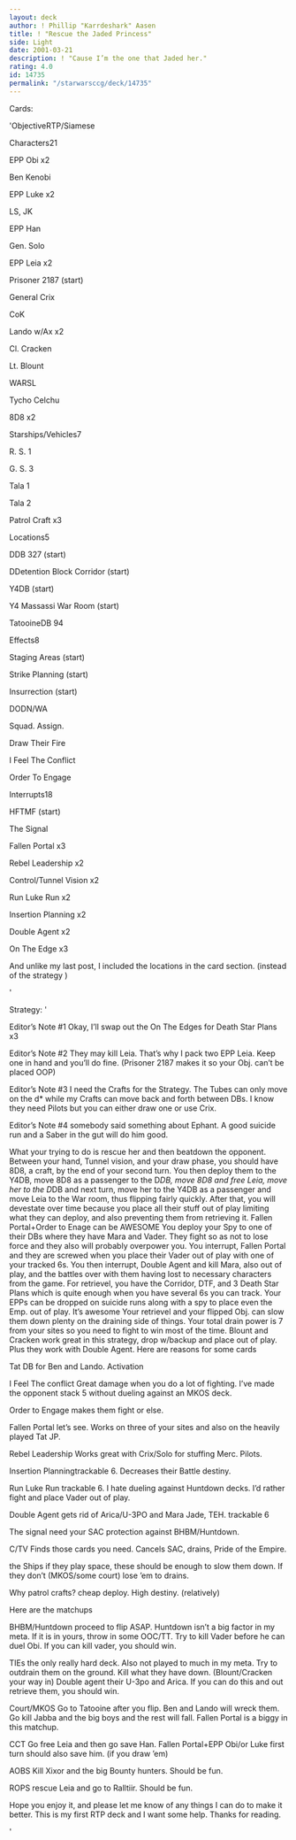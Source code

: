 ```yaml
---
layout: deck
author: ! Phillip "Karrdeshark" Aasen
title: ! "Rescue the Jaded Princess"
side: Light
date: 2001-03-21
description: ! "Cause I’m the one that Jaded her."
rating: 4.0
id: 14735
permalink: "/starwarsccg/deck/14735"
---
```

Cards: 

'ObjectiveRTP/Siamese


Characters21

EPP Obi x2

Ben Kenobi

EPP Luke x2

LS, JK

EPP Han

Gen. Solo

EPP Leia x2

Prisoner 2187 (start)

General Crix

CoK

Lando w/Ax x2

Cl. Cracken

Lt. Blount

WARSL

Tycho Celchu

8D8 x2


Starships/Vehicles7

R. S. 1

G. S. 3

Tala 1

Tala 2

Patrol Craft x3


Locations5

DDB 327 (start)

DDetention Block Corridor (start)

Y4DB (start)

Y4 Massassi War Room (start)

TatooineDB 94


Effects8

Staging Areas (start)

Strike Planning (start)

Insurrection (start)

DODN/WA

Squad. Assign.

Draw Their Fire

I Feel The Conflict

Order To Engage


Interrupts18

HFTMF (start)

The Signal 

Fallen Portal x3

Rebel Leadership x2

Control/Tunnel Vision x2

Run Luke Run x2

Insertion Planning x2

Double Agent x2

On The Edge x3


And unlike my last post, I included the locations in the card section. (instead of the strategy )


'

Strategy: '

Editor’s Note #1 Okay, I’ll swap out the On The Edges for Death Star Plans x3 


Editor’s Note #2 They may kill Leia.  That’s why I pack two EPP Leia.  Keep one in hand and you’ll do fine.  (Prisoner 2187 makes it so your Obj. can’t be placed OOP)


Editor’s Note #3 I need the Crafts for the Strategy.  The Tubes can only move on the d* while my Crafts can move back and forth between DBs.  I know they need Pilots but you can either draw one or use Crix.


Editor’s Note #4 somebody said something about Ephant.  A good suicide run and a Saber in the gut will do him good.


What your trying to do is rescue her and then beatdown the opponent.  Between your hand, Tunnel vision, and your draw phase, you should have 8D8, a craft, by the end of your second turn.  You then deploy them to the Y4DB, move 8D8  as a passenger to the D*DB, move 8D8 and free Leia, move her to the D*DB and next turn, move her to the Y4DB as a passenger and move Leia to the War room, thus flipping fairly quickly.  After that, you will devestate over time because you place all their stuff out of play limiting what they can deploy, and also preventing them from retrieving it.  Fallen Portal+Order to Enage can be AWESOME You deploy your Spy to one of their DBs where they have Mara and Vader.  They fight so as not to lose force and they also will probably overpower you.  You interrupt, Fallen Portal and they are screwed when you place their Vader out of play with one of your tracked 6s.  You then interrupt, Double Agent and kill Mara, also out of play, and the battles over with them having lost to necessary characters from the game.  For retrievel, you have the Corridor, DTF, and 3 Death Star Plans which is quite enough when you have several 6s you can track.  Your EPPs can be dropped on suicide runs along with a spy to place even the Emp. out of play.  It’s awesome  Your retrievel and your flipped Obj. can slow them down plenty on the draining side of things.  Your total drain power is 7 from your sites so you need to fight to win most of the time.  Blount and Cracken work great in this strategy, drop w/backup and place out of play.  Plus they work with Double Agent.  Here are reasons for some cards


Tat DB for Ben and Lando.  Activation


I Feel The conflict Great damage when you do a lot of fighting.  I’ve made the opponent stack 5 without dueling against an MKOS deck.


Order to Engage makes them fight or else.


Fallen Portal let’s see.  Works on three of your sites and also on the heavily played Tat JP.


Rebel Leadership Works great with Crix/Solo for stuffing Merc. Pilots.  


Insertion Planningtrackable 6.  Decreases their Battle destiny.


Run Luke Run trackable 6. I hate dueling against Huntdown decks.  I’d rather fight and place Vader out of play.


Double Agent gets rid of Arica/U-3PO and Mara Jade, TEH.  trackable 6


The signal need your SAC protection against BHBM/Huntdown.


C/TV Finds those cards you need.  Cancels SAC, drains, Pride of the Empire.


the Ships if they play space, these should be enough to slow them down.  If they don’t (MKOS/some court) lose ’em to drains.


Why patrol crafts? cheap deploy.  High destiny. (relatively)


Here are the matchups


BHBM/Huntdown proceed to flip ASAP.  Huntdown isn’t a big factor in my meta.  If it is in yours, throw in some OOC/TT.  Try to kill Vader before he can duel Obi.  If you can kill vader, you should win.


TIEs the only really hard deck.  Also not played to much in my meta.  Try to outdrain them on the ground.  Kill what they have down. (Blount/Cracken your way in) Double agent their U-3po and Arica.  If you can do this and out retrieve them, you should win.


Court/MKOS Go to Tatooine after you flip.  Ben and Lando will wreck them.  Go kill Jabba and the big boys and the rest will fall.  Fallen Portal is a biggy in this matchup.


CCT Go free Leia and then go save Han.  Fallen Portal+EPP Obi/or Luke first turn should also save him.  (if you draw ’em)


AOBS Kill Xixor and the big Bounty hunters.  Should be fun.


ROPS rescue Leia and go to Ralltiir.  Should be fun.


Hope you enjoy it, and please let me know of any things I can do to make it better.  This is my first RTP deck and I want some help.  Thanks for reading.

'
